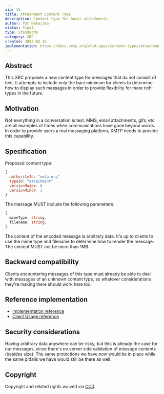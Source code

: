 ```yaml
---
xip: 15
title: Attachment Content Type
description: Content type for basic attachments
author: Pat Nakajima
status: Final
type: Standards
category: XRC
created: 2023-02-15
implementation: https://docs.xmtp.org/chat-apps/content-types/attachments#support-attachments-smaller-than-1mb
---
```


## Abstract

This XRC proposes a new content type for messages that do not consist of text. It attempts to include only the bare minimum for clients to determine how to display such messages in order to provide flexibility for more rich types in the future.

## Motivation

Not everything in a conversation is text. MMS, email attachments, gifs, etc are all examples of times when communications have gone beyond words. In order to provide users a real messaging platform, XMTP needs to provide this capability.

## Specification

Proposed content type:

```js
{
  authorityId: "xmtp.org"
  typeId: "attachment"
  versionMajor: 0
  versionMinor: 1
}
```

The message MUST include the following parameters:

```ts
{
  mimeType: string,
  filename: string,
}
```

The content of the encoded message is arbitrary data. It's up to clients to use the mime type and filename to determine how to render the message. The content MUST not be more than 1MB.

## Backward compatibility

Clients encountering messages of this type must already be able to deal with messages of an unknown content type, so whatever considerations they're making there should work here too.

## Reference implementation

- [Implementation reference](https://github.com/xmtp/xmtp-ios/pull/62)
- [Client Usage reference](https://github.com/xmtp-labs/xmtp-inbox-ios/pull/65)

## Security considerations

Having arbitrary data anywhere can be risky, but this is already the case for our messages, since there's no server side validation of message contents (besides size). The same protections we have now would be in place while the same pitfalls we have would still be there as well.

## Copyright

Copyright and related rights waived via [CC0](https://creativecommons.org/publicdomain/zero/1.0/).
